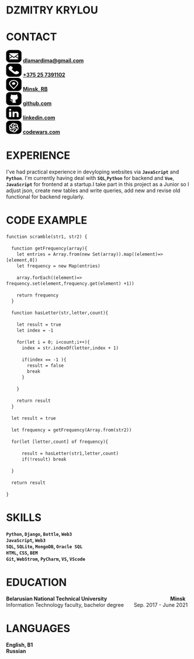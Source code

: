 [Email]: mailto:dlamardima@gmail.com
[Phone]: tel:+375257391102
[Location]: https://www.google.com/maps/place/%D0%9C%D0%B8%D0%BD%D1%81%D0%BA/@53.8933405,27.5770606,12z/data=!4m5!3m4!1s0x46dbcfd35b1e6ad3:0xb61b853ddb570d9!8m2!3d53.9006011!4d27.558972
[GitHub]: https://github.com/dlamar228
[LinkedIn]: https://www.linkedin.com/in/dzmitry-krylou/
[CodeWars]: https://www.codewars.com/users/dlamar228

[EmailSign]: https://github.com/dlamar228/rsschool-cv/blob/gh-pages/src/email-sign.svg
[PhoneSign]: https://github.com/dlamar228/rsschool-cv/blob/gh-pages/src/phone-sign.svg
[LocationSign]: https://github.com/dlamar228/rsschool-cv/blob/gh-pages/src/location-sign.svg
[GitHubSign]: https://github.com/dlamar228/rsschool-cv/blob/gh-pages/src/github-sign.svg
[LinkedInSign]: https://github.com/dlamar228/rsschool-cv/blob/gh-pages/src/linkedin-sign.svg
[CodeWarsSign]: https://github.com/dlamar228/rsschool-cv/blob/gh-pages/src/codewars-sign.svg


# DZMITRY KRYLOU #

# CONTACT #

![alt][EmailSign] [**dlamardima@gmail.com**](Email)  
![alt][PhoneSign] [**+375 25 7391102**](Phone)  
![alt][LocationSign] [**Minsk, RB**](Location)  
![alt][GitHubSign] [**github.com**](GitHub)  
![alt][LinkedInSign] [**linkedin.com**](LinkedIn)  
![alt][CodeWarsSign] [**codewars.com**](CodeWars)  

# EXPERIENCE #

I've had practical experience in devуloping websites via **`JavaScript`** and **`Python`**. I'm currently having deal with **`SQL`**,**`Python`** for backend and **`Vue`**, **`JavaScript`** for frontend at a startup.I take part in this project as a Junior so I adjust json, create new tables and write queries, add new and revise old functional for backend regularly.

# CODE EXAMPLE #
```
function scramble(str1, str2) {
  
  function getFrequency(array){
    let entries = Array.from(new Set(array)).map((element)=> [element,0])
    let frequency = new Map(entries)
    
    array.forEach((element)=> frequency.set(element,frequency.get(element) +1))
    
    return frequency
  }
  
  function hasLetter(str,letter,count){
    
    let result = true
    let index = -1
    
    for(let i = 0; i<count;i++){
      index = str.indexOf(letter,index + 1) 
      
      if(index == -1 ){
        result = false
        break
      }
      
    }
    
    return result
  }
  
  let result = true
  
  let frequency = getFrequency(Array.from(str2))
  
  for(let [letter,count] of frequency){
    
      result = hasLetter(str1,letter,count)
      if(!result) break

  }
 
  return result
  
}
```

# SKILLS #

**`Python`, `Django`, `Bottle`, `Web3`**  
**`JavaScript`, `Web3`**  
**`SQL`, `SQLite`, `MongoDB`, `Oracle SQL`**  
**`HTML`, `CSS`, `BEM`**  
**`Git`, `WebStrom`, `PyCharm`, `VS`, `VScode`**  


# EDUCATION #

**Belarusian National Technical University** &nbsp;&nbsp; &nbsp; &nbsp; &nbsp; &nbsp; &nbsp; &nbsp; &nbsp; &nbsp; &nbsp; &nbsp; &nbsp; &nbsp; &nbsp; &nbsp; &nbsp; &nbsp; &nbsp; &nbsp; &nbsp; &nbsp; **Minsk**  
Information Technology faculty, bachelor degree &nbsp;&nbsp; &nbsp; &nbsp;Sep. 2017 - June 2021

# LANGUAGES #

**English, B1**  
**Russian**

